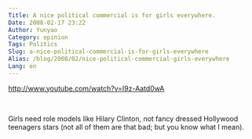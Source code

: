 ```yaml
---
Title: A nice political commercial is for girls everywhere.
Date: 2008-02-17 23:22
Author: Yunyao
Category: opinion
Tags: Politics
Slug: a-nice-political-commercial-is-for-girls-everywhere
Alias: /blog/2008/02/nice-political-commercial-girls-everywhere
Lang: en
---
```


<http://www.youtube.com/watch?v=l9z-Aatd0wA>

 

Girls need role models like Hilary Clinton, not fancy dressed Hollywood teenagers stars (not all of them are that bad; but you know what I mean).
